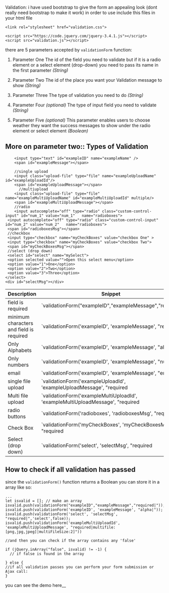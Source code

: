 Validation:
i have used bootstrap to give the form an appealing look (dont really need bootstrap to make it work)
in order to use include this files in your html file
```
<link rel="stylesheet" href="validation.css">

<script src="https://code.jquery.com/jquery-3.4.1.js"></script>
<script src="validation.js"></script>
```
there are 5 parameters accepted by `validationForm` function:

 1. Parameter One
The id of the field you need to validate but if it is a radio element or a select element (drop-down) you need to pass its name in the first parameter  *(String)*

 2. Parameter Two
The id of the place you want your Validation message to show *(String)*

 3. Parameter Three
 The type of validation you need to do *(String)*

 4. Parameter Four *(optional)*
 The type of input field you need to validate *(String)*
 

 5. Parameter Five *(optional)*
 This parameter enables users to choose weather they want the success messages to show under the radio element or select element *(Boolean)*  
 
 ## More on parameter two:: Types of Validation
 
```
    <input type="text" id="exampleID" name="exampleName" />
    <span id="exampleMessage"></span>
    
    //single upload
    <input class="upload-file" type="file" name="exampleUploadName" id="exampleUploadId"/>
    <span id="exampleUploadMessage"></span>
      //multiupload
    <input class="upload-file" type="file" name="exampleMultiUploadName" id="exampleMultiUploadId" multiple/>
    <span id="exampleMultiUploadMessage"></span>
    //radio
    <input autocomplete="off" type="radio" class="custom-control-input" id="num_1" value="num_1"   name="radioboxes">
 <input autocomplete="off" type="radio" class="custom-control-input" id="num_2" value="num_2"   name="radioboxes">
 <span id="radioboxesMsg"></span>
 //checkbox
 <input type="checkbox" name="myCheckBoxes" value="checkbox One" >
 <input type="checkbox" name="myCheckBoxes" value="checkbox Two">
 <span id="myCheckBoxesMsg"></span>
 //select (drop down)
 <select id="select" name="mySelect">  
 <option selected value="">Open this select menu</option>  
 <option value="1">One</option>  
 <option value="2">Two</option>  
 <option value="3">Three</option>  
</select>  
<div id="selectMsg"></div>
```

|Description|Snippet | Explanation |
|--|--|--|
|  field is required| `validationForm("exampleID","exampleMessage","required|")` | Write the id as first parameter and the place where message will be displayed as the second parameter then writed required followed by a pipe symbol. this will mean that the field is required.
 |minimum characters and field is required |`validationForm('exampleID', 'exampleMessage', "required|min:2")`|This means that the form will only be submitted if the characters in the field is more then 2 characters |
 |Only Alphabets|`validationForm('exampleID', 'exampleMessage', "alpha|")`|This means that the form will only be submitted if the charactersare alphabets|
|Only numbers|`validationForm('exampleID', 'exampleMessage', "numeric|")`|This means that the form will only be submitted if the characters in the field are numbers|
|email|`validationForm('exampleID', 'exampleMessage', "email|")`|This means that the form will only be submitted if its a valid email address|
|single file upload|`validationForm('exampleUploadId', 'exampleUploadMessage', "required|file:[png,jpg,jpeg]|fileSize:5]")`|for a single file upload you need to specify that is a file followed by a colon and pass an array of valid file extension also you may pass in the size in mbs `fileSize:MB`|
|Multi file upload|`validationForm('exampleMultiUploadId', 'exampleMultiUploadMessage', "required|multifile:[png,jpg,jpeg]|multiFileSize:2]")`|for a multifile upload you need to specify that is a multi file followed by a colon and pass an array of valid file extension also you may pass in the size in mbs `fileSize:MB`|
|radio buttons|`validationForm('radioboxes', 'radioboxesMsg', "required|", 'radio',true)`|the first parameter requires the name of the radio box, the second parameter requires where the message would be shown, the third parameter requires the type of validation which will be usually `required|` the 4th parameter is required for radio box which will specify that this is a radio button and the fifth parameter is optional (by default its true) this will show the message on success and what u have selected under the input |
|Check Box|`validationForm('myCheckBoxes', 'myCheckBoxesMsg', "required|",'checkbox',false)`|the first parameter requires the name of the checkbox, the second parameter requires where the message would be shown, the third parameter requires the type of validation which will be usually `required|` the 4th parameter is required for checkbox which will specify that this is a check box and the fifth parameter is optional (by default its true) this will show the message on success and what u have selected under the input |
|Select (drop down)|`validationForm('select', 'selectMsg', "required|",'select',false)`|the first parameter requires the ID of the select , the second parameter requires where the message would be shown, the third parameter requires the type of validation which will be usually `required|` most of the time, the 4th parameter is required for select which will specify that this is a select and the fifth parameter is optional (by default its true) this will show the message on success and what u have selected under the input |

## How to check if all validation has passed 
since the `validationForm()` function returns a Boolean you can store it in a array like so:
```
...
let isvalid = []; // make an array
isvalid.push(validationForm("exampleID","exampleMessage","required|"));
isvalid.push(validationForm('exampleID', 'exampleMessage', "alpha|"));
isvalid.push(validationForm('select', 'selectMsg', "required|",'select',false));
isvalid.push(validationForm('exampleMultiUploadId', 'exampleMultiUploadMessage', "required|multifile:[png,jpg,jpeg]|multiFileSize:2]"))

//and then you can check if the array contains any 'false'

if (jQuery.inArray("false", isvalid) != -1) {  
  // if false is found in the array  
  
} else {
//if all validation passes you can perform your form submission or Ajax call:
}
```
you can see the demo here__
 
